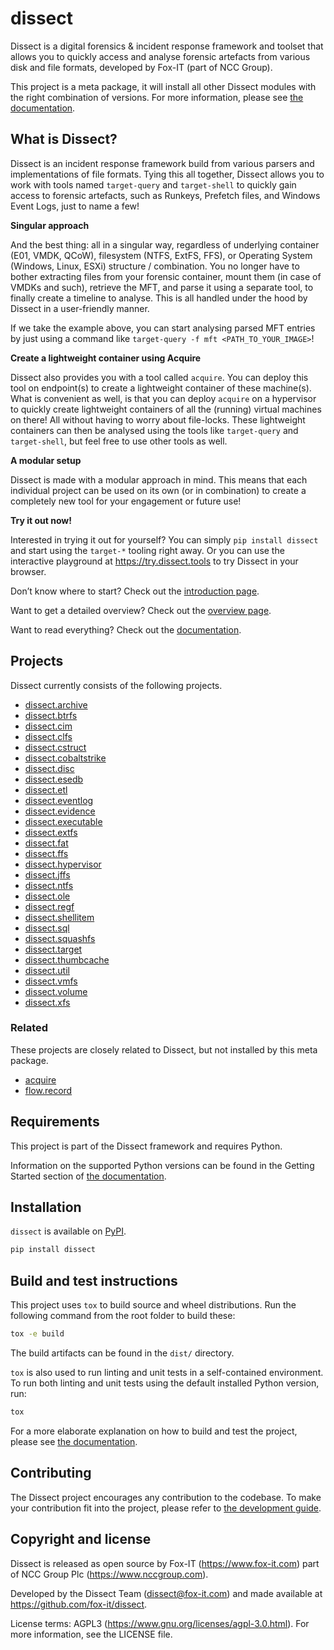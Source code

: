 # dissect

Dissect is a digital forensics & incident response framework and toolset that allows you to quickly access and analyse forensic artefacts from various disk and file formats, developed by Fox-IT (part of NCC Group).

This project is a meta package, it will install all other Dissect modules with the right combination of versions. For
more information, please see [the documentation](https://docs.dissect.tools/).

## What is Dissect?

Dissect is an incident response framework build from various parsers and implementations of file formats. Tying this all together, Dissect allows you to work with tools named `target-query` and `target-shell` to quickly gain access to forensic artefacts, such as Runkeys, Prefetch files, and Windows Event Logs, just to name a few!

**Singular approach**

And the best thing: all in a singular way, regardless of underlying container (E01, VMDK, QCoW), filesystem (NTFS, ExtFS, FFS), or Operating System (Windows, Linux, ESXi) structure / combination. You no longer have to bother extracting files from your forensic container, mount them (in case of VMDKs and such), retrieve the MFT, and parse it using a separate tool, to finally create a timeline to analyse. This is all handled under the hood by Dissect in a user-friendly manner.

If we take the example above, you can start analysing parsed MFT entries by just using a command like `target-query -f mft <PATH_TO_YOUR_IMAGE>`!

**Create a lightweight container using Acquire**

Dissect also provides you with a tool called `acquire`. You can deploy this tool on endpoint(s) to create a lightweight container of these machine(s). What is convenient as well, is that you can deploy `acquire` on a hypervisor to quickly create lightweight containers of all the (running) virtual machines on there! All without having to worry about file-locks. These lightweight containers can then be analysed using the tools like `target-query` and `target-shell`, but feel free to use other tools as well.

**A modular setup**

Dissect is made with a modular approach in mind. This means that each individual project can be used on its own (or in combination) to create a completely new tool for your engagement or future use!

**Try it out now!**

Interested in trying it out for yourself? You can simply `pip install dissect` and start using the `target-*` tooling right away. Or you can use the interactive playground at https://try.dissect.tools to try Dissect in your browser.

Don’t know where to start? Check out the [introduction page](https://docs.dissect.tools/en/latest/usage/introduction.html).

Want to get a detailed overview? Check out the [overview page](https://docs.dissect.tools/en/latest/overview/).

Want to read everything? Check out the [documentation](https://docs.dissect.tools).

## Projects

Dissect currently consists of the following projects.

- [dissect.archive](https://github.com/fox-it/dissect.archive)
- [dissect.btrfs](https://github.com/fox-it/dissect.btrfs)
- [dissect.cim](https://github.com/fox-it/dissect.cim)
- [dissect.clfs](https://github.com/fox-it/dissect.clfs)
- [dissect.cstruct](https://github.com/fox-it/dissect.cstruct)
- [dissect.cobaltstrike](https://github.com/fox-it/dissect.cobaltstrike)
- [dissect.disc](https://github.com/fox-it/dissect.disc)
- [dissect.esedb](https://github.com/fox-it/dissect.esedb)
- [dissect.etl](https://github.com/fox-it/dissect.etl)
- [dissect.eventlog](https://github.com/fox-it/dissect.eventlog)
- [dissect.evidence](https://github.com/fox-it/dissect.evidence)
- [dissect.executable](https://github.com/fox-it/dissect.executable)
- [dissect.extfs](https://github.com/fox-it/dissect.extfs)
- [dissect.fat](https://github.com/fox-it/dissect.fat)
- [dissect.ffs](https://github.com/fox-it/dissect.ffs)
- [dissect.hypervisor](https://github.com/fox-it/dissect.hypervisor)
- [dissect.jffs](https://github.com/fox-it/dissect.jffs)
- [dissect.ntfs](https://github.com/fox-it/dissect.ntfs)
- [dissect.ole](https://github.com/fox-it/dissect.ole)
- [dissect.regf](https://github.com/fox-it/dissect.regf)
- [dissect.shellitem](https://github.com/fox-it/dissect.shellitem)
- [dissect.sql](https://github.com/fox-it/dissect.sql)
- [dissect.squashfs](https://github.com/fox-it/dissect.squashfs)
- [dissect.target](https://github.com/fox-it/dissect.target)
- [dissect.thumbcache](https://github.com/fox-it/dissect.thumbcache)
- [dissect.util](https://github.com/fox-it/dissect.util)
- [dissect.vmfs](https://github.com/fox-it/dissect.vmfs)
- [dissect.volume](https://github.com/fox-it/dissect.volume)
- [dissect.xfs](https://github.com/fox-it/dissect.xfs)

### Related

These projects are closely related to Dissect, but not installed by this meta package.

- [acquire](https://github.com/fox-it/acquire)
- [flow.record](https://github.com/fox-it/flow.record)

## Requirements

This project is part of the Dissect framework and requires Python.

Information on the supported Python versions can be found in the Getting Started section of [the documentation](https://docs.dissect.tools/en/latest/index.html#getting-started).

## Installation

`dissect` is available on [PyPI](https://pypi.org/project/dissect/).

```bash
pip install dissect
```

## Build and test instructions

This project uses `tox` to build source and wheel distributions. Run the following command from the root folder to build
these:

```bash
tox -e build
```

The build artifacts can be found in the `dist/` directory.

`tox` is also used to run linting and unit tests in a self-contained environment. To run both linting and unit tests
using the default installed Python version, run:

```bash
tox
```

For a more elaborate explanation on how to build and test the project, please see [the
documentation](https://docs.dissect.tools/en/latest/contributing/tooling.html).

## Contributing

The Dissect project encourages any contribution to the codebase. To make your contribution fit into the project, please
refer to [the development guide](https://docs.dissect.tools/en/latest/contributing/developing.html).

## Copyright and license

Dissect is released as open source by Fox-IT (<https://www.fox-it.com>) part of NCC Group Plc
(<https://www.nccgroup.com>).

Developed by the Dissect Team (<dissect@fox-it.com>) and made available at <https://github.com/fox-it/dissect>.

License terms: AGPL3 (<https://www.gnu.org/licenses/agpl-3.0.html>). For more information, see the LICENSE file.
